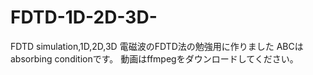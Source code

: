 # FDTD-1D-2D-3D-
FDTD simulation,1D,2D,3D
電磁波のFDTD法の勉強用に作りました
ABCはabsorbing conditionです。
動画はffmpegをダウンロードしてください。
